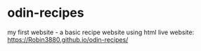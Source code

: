 # odin-recipes

my first website - a basic recipe website using html 
live website:  https://Robin3880.github.io/odin-recipes/
